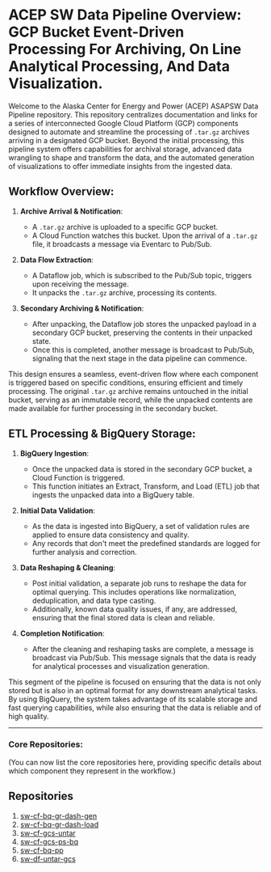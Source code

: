 # ACEP SW Data Pipeline Overview: GCP Bucket Event-Driven Processing For Archiving, On Line Analytical Processing, And Data Visualization.

Welcome to the Alaska Center for Energy and Power (ACEP) ASAPSW Data Pipeline repository. This repository centralizes documentation and links for a series of interconnected Google Cloud Platform (GCP) components designed to automate and streamline the processing of `.tar.gz` archives arriving in a designated GCP bucket. Beyond the initial processing, this pipeline system offers capabilities for archival storage, advanced data wrangling to shape and transform the data, and the automated generation of visualizations to offer immediate insights from the ingested data.

## Workflow Overview:

1. **Archive Arrival & Notification**:
    - A `.tar.gz` archive is uploaded to a specific GCP bucket.
    - A Cloud Function watches this bucket. Upon the arrival of a `.tar.gz` file, it broadcasts a message via Eventarc to Pub/Sub.

2. **Data Flow Extraction**:
    - A Dataflow job, which is subscribed to the Pub/Sub topic, triggers upon receiving the message. 
    - It unpacks the `.tar.gz` archive, processing its contents.

3. **Secondary Archiving & Notification**:
    - After unpacking, the Dataflow job stores the unpacked payload in a secondary GCP bucket, preserving the contents in their unpacked state.
    - Once this is completed, another message is broadcast to Pub/Sub, signaling that the next stage in the data pipeline can commence.

This design ensures a seamless, event-driven flow where each component is triggered based on specific conditions, ensuring efficient and timely processing. The original `.tar.gz` archive remains untouched in the initial bucket, serving as an immutable record, while the unpacked contents are made available for further processing in the secondary bucket.


## ETL Processing & BigQuery Storage:

1. **BigQuery Ingestion**:
    - Once the unpacked data is stored in the secondary GCP bucket, a Cloud Function is triggered.
    - This function initiates an Extract, Transform, and Load (ETL) job that ingests the unpacked data into a BigQuery table.

2. **Initial Data Validation**:
    - As the data is ingested into BigQuery, a set of validation rules are applied to ensure data consistency and quality.
    - Any records that don't meet the predefined standards are logged for further analysis and correction.

3. **Data Reshaping & Cleaning**:
    - Post initial validation, a separate job runs to reshape the data for optimal querying. This includes operations like normalization, deduplication, and data type casting.
    - Additionally, known data quality issues, if any, are addressed, ensuring that the final stored data is clean and reliable.

4. **Completion Notification**:
    - After the cleaning and reshaping tasks are complete, a message is broadcast via Pub/Sub. This message signals that the data is ready for analytical processes and visualization generation.

This segment of the pipeline is focused on ensuring that the data is not only stored but is also in an optimal format for any downstream analytical tasks. By using BigQuery, the system takes advantage of its scalable storage and fast querying capabilities, while also ensuring that the data is reliable and of high quality.


---

### Core Repositories:

(You can now list the core repositories here, providing specific details about which component they represent in the workflow.)


## Repositories

1. [sw-cf-bq-gr-dash-gen](https://github.com/acep-uaf/sw-cf-bq-gr-dash-gen)
2. [sw-cf-bq-gr-dash-load](https://github.com/acep-uaf/sw-cf-bq-gr-dash-load)
3. [sw-cf-gcs-untar](https://github.com/acep-uaf/sw-cf-gcs-untar)
4. [sw-cf-gcs-ps-bq](https://github.com/acep-uaf/sw-cf-gcs-ps-bq)
5. [sw-cf-bq-pp](https://github.com/acep-uaf/sw-cf-bq-pp)
6. [sw-df-untar-gcs](https://github.com/acep-uaf/sw-df-untar-gcs)
